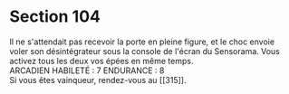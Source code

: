 # Section 104

Il ne s'attendait pas recevoir la porte en pleine figure, et le choc envoie voler son désintégrateur sous la console de l'écran du Sensorama. Vous activez tous les deux vos épées en même temps.  
ARCADIEN HABILETÉ : 7 ENDURANCE : 8  
Si vous êtes vainqueur, rendez-vous au [[315]].